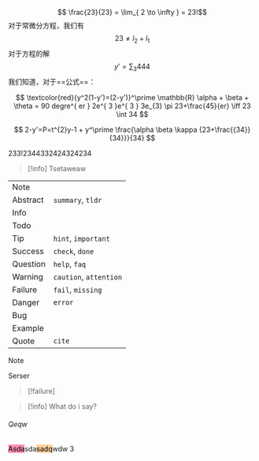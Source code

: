 $$  \frac{23}{23} = \lim_{ 2 \to \infty }  = 23!$$
对于常微分方程，我们有
$$
23\neq l_{2} + l_{1}
$$
对于方程的解
$$
y' =  \sum_{3}444
$$
我们知道，对于==公式==：

$$
\textcolor{red}{y^2(1-y')=(2-y')}^\prime \mathbb{R} \alpha + \beta + \theta = 90 degre^{ er }
2e^{ 3 }e^{ 3 } 3e_{3} \pi 23+\frac{45}{er} \iff 23 \int 34 
$$

$$
2-y'=P=t^{2}y-1 + y^\prime \frac{\alpha \beta \kappa {23+\frac{{34}}{34}}}{34}
$$ 

233!2344332424324234

> [!info]
> Tsetaweaw

|          |                        |
| -------- | ---------------------- |
| Note     |                        |
| Abstract | `summary`, `tldr`      |
| Info     |                        |
| Todo     |                        |
| Tip      | `hint`, `important`    |
| Success  | `check`, `done`        |
| Question | `help`, `faq`          |
| Warning  | `caution`, `attention` |
| Failure  | `fail`, `missing`      |
| Danger   | `error`                |
| Bug      |                        |
| Example  |                        |
| Quote    | `cite`                 |
> [!note]
> Serser

> [!failure] 

> [!info] 
> What do i say?

###### Qeqw 
<mark style="background: #FF5582A6;">Asda</mark>sda<mark style="background: #FFB86CA6;">sadq</mark>wdw 3   